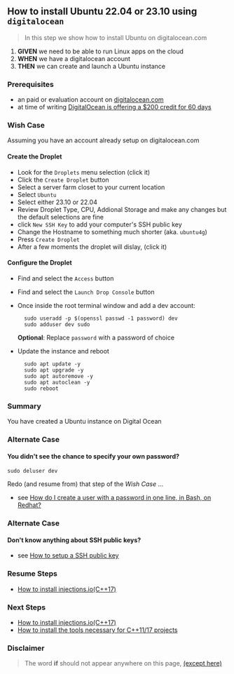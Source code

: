 ## How to install Ubuntu 22.04 or 23.10 using `digitalocean`
> In this step we show how to install Ubuntu on digitalocean.com

 1. **GIVEN** we need to be able to run Linux apps on the cloud
 2. **WHEN** we have a digitalocean account  
 3. **THEN** we can create and launch a Ubuntu instance

### Prerequisites
- an paid or evaluation account on [digitalocean.com](https://www.digitalocean.com)
- at time of writing [DigitalOcean is offering a $200 credit for 60 days](https://www.digitalocean.com)

### Wish Case
Assuming you have an account already setup on digitalocean.com
#### Create the Droplet
- Look for the `Droplets` menu selection (click it)
- Click the `Create Droplet` button
- Select a server farm closet to your current location
- Select `Ubuntu`
- Select either 23.10 or 22.04
- Review Droplet Type, CPU, Addional Storage and make any changes but the default selections are fine
- click `New SSH Key` to add your computer's SSH public key
- Change the Hostname to something much shorter (aka. `ubuntu4g`)
- Press `Create Droplet`
- After a few moments the droplet will dislay, (click it)
#### Configure the Droplet
- Find and select the `Access` button
- Find and select the `Launch Drop Console` button 
- Once inside the root terminal window and add a dev account:

		sudo useradd -p $(openssl passwd -1 password) dev
		sudo adduser dev sudo

	**Optional**: Replace `password` with a password of choice

- Update the instance and reboot

		sudo apt update -y
		sudo apt upgrade -y
		sudo apt autoremove -y
		sudo apt autoclean -y
		sudo reboot 
		
### Summary
You have created a Ubuntu instance on Digital Ocean

### Alternate Case
#### You didn't see the chance to specify your own password?

	sudo deluser dev

Redo (and resume from) that step of the *Wish Case* ... 

- see [How do I create a user with a password in one line, in Bash, on Redhat?](https://serverfault.com/questions/868092/how-do-i-create-a-user-with-a-password-in-one-line-in-bash-on-redhat)

### Alternate Case
#### Don't know anything about SSH public keys?
- see [How to setup a SSH public key](https://github.com/perriera/for_interfaces/blob/main/ssh)

### Resume Steps

- [How to install injections.io(C++17)](https://github.com/perriera/injections)

### Next Steps

- [How to install injections.io(C++17)](https://github.com/perriera/injections)
- [How to install the tools necessary for C++11/17 projects](https://github.com/perriera/for_interfaces/blob/main/cpp/README.md)

### Disclaimer
> The word **if** should not appear anywhere on this page, [(except here)](https://www.britannica.com/topic/Monty-Pythons-Flying-Circus)

